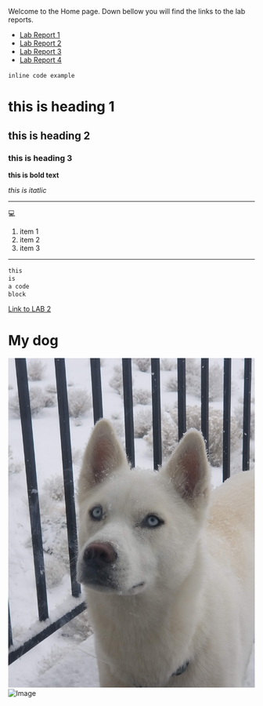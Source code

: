 Welcome to the Home page. Down bellow you will find the links to the lab reports.


* [Lab Report 1](lab-report-1-week-2.html)
* [Lab Report 2](lab-report-2-week-4.html)
* [Lab Report 3](lab-report-3-week-6.html)
* [Lab Report 4](lab-report-4-week-8.html)




`inline code example`

# this is heading 1
## this is heading 2
### this is heading 3

**this is bold text**

*this is itatlic*

***

:computer:
1. item 1
2. item 2
3. item 3

***

```
this 
is 
a code
block
```
[Link to LAB 2](https://docs.google.com/document/d/1Nw6gdehL-BzqjeVV1jzi_Ni4cdpx2uquLztLGTdzUdU/edit)	


# My dog
![Image](/assets/images/dog.jpg)
![Image](/assets/images/dogs.gif)
